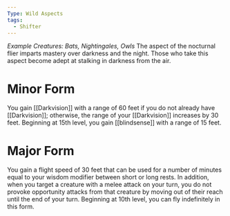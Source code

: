 ```yaml
---
Type: Wild Aspects
tags:
  - Shifter
---
```

*Example Creatures: Bats, Nightingales, Owls*
The aspect of the nocturnal flier imparts mastery over darkness and the night. Those who take this aspect become adept at stalking in darkness from the air.

# Minor Form
You gain [[Darkvision]] with a range of 60 feet if you do not already have [[Darkvision]]; otherwise, the range of your [[Darkvision]] increases by 30 feet.
Beginning at 15th level, you gain [[blindsense]] with a range of 15 feet.

# Major Form
You gain a flight speed of 30 feet that can be used for a number of minutes equal to your wisdom modifier between short or long rests. In addition, when you target a creature with a melee attack on your turn, you do not provoke opportunity attacks from that creature by moving out of their reach until the end of your turn.
Beginning at 10th level, you can fly indefinitely in this form.